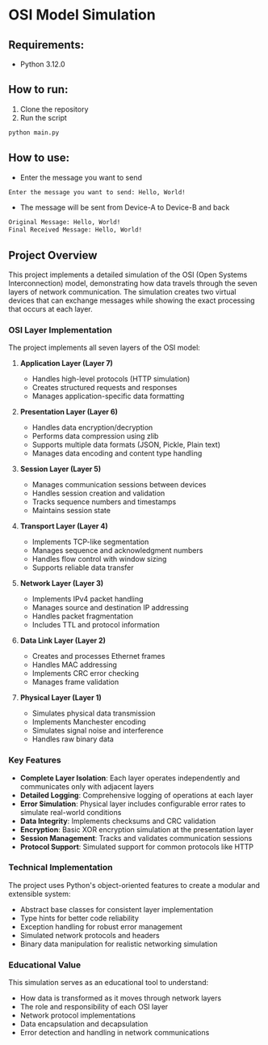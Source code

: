 # OSI Model Simulation

## Requirements:
- Python 3.12.0

## How to run:
1. Clone the repository
2. Run the script

```bash
python main.py
```

## How to use:
- Enter the message you want to send

```bash
Enter the message you want to send: Hello, World!
```

- The message will be sent from Device-A to Device-B and back

```bash
Original Message: Hello, World!
Final Received Message: Hello, World!
```

## Project Overview

This project implements a detailed simulation of the OSI (Open Systems Interconnection) model, demonstrating how data travels through the seven layers of network communication. The simulation creates two virtual devices that can exchange messages while showing the exact processing that occurs at each layer.

### OSI Layer Implementation

The project implements all seven layers of the OSI model:

1. **Application Layer (Layer 7)**
   - Handles high-level protocols (HTTP simulation)
   - Creates structured requests and responses
   - Manages application-specific data formatting

2. **Presentation Layer (Layer 6)**
   - Handles data encryption/decryption
   - Performs data compression using zlib
   - Supports multiple data formats (JSON, Pickle, Plain text)
   - Manages data encoding and content type handling

3. **Session Layer (Layer 5)**
   - Manages communication sessions between devices
   - Handles session creation and validation
   - Tracks sequence numbers and timestamps
   - Maintains session state

4. **Transport Layer (Layer 4)**
   - Implements TCP-like segmentation
   - Manages sequence and acknowledgment numbers
   - Handles flow control with window sizing
   - Supports reliable data transfer

5. **Network Layer (Layer 3)**
   - Implements IPv4 packet handling
   - Manages source and destination IP addressing
   - Handles packet fragmentation
   - Includes TTL and protocol information

6. **Data Link Layer (Layer 2)**
   - Creates and processes Ethernet frames
   - Handles MAC addressing
   - Implements CRC error checking
   - Manages frame validation

7. **Physical Layer (Layer 1)**
   - Simulates physical data transmission
   - Implements Manchester encoding
   - Simulates signal noise and interference
   - Handles raw binary data

### Key Features

- **Complete Layer Isolation**: Each layer operates independently and communicates only with adjacent layers
- **Detailed Logging**: Comprehensive logging of operations at each layer
- **Error Simulation**: Physical layer includes configurable error rates to simulate real-world conditions
- **Data Integrity**: Implements checksums and CRC validation
- **Encryption**: Basic XOR encryption simulation at the presentation layer
- **Session Management**: Tracks and validates communication sessions
- **Protocol Support**: Simulated support for common protocols like HTTP

### Technical Implementation

The project uses Python's object-oriented features to create a modular and extensible system:

- Abstract base classes for consistent layer implementation
- Type hints for better code reliability
- Exception handling for robust error management
- Simulated network protocols and headers
- Binary data manipulation for realistic networking simulation

### Educational Value

This simulation serves as an educational tool to understand:
- How data is transformed as it moves through network layers
- The role and responsibility of each OSI layer
- Network protocol implementations
- Data encapsulation and decapsulation
- Error detection and handling in network communications
